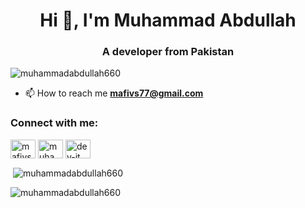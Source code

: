 <h1 align="center">Hi 👋, I'm Muhammad Abdullah</h1>
<h3 align="center">A developer from Pakistan</h3>

<p align="left"> <img src="https://komarev.com/ghpvc/?username=muhammadabdullah660&label=Profile%20views&color=0e75b6&style=flat" alt="muhammadabdullah660" /> </p>
<!-- 
<p align="left"> <a href="https://github.com/ryo-ma/github-profile-trophy"><img src="https://github-profile-trophy.vercel.app/?username=muhammadabdullah660" alt="muhammadabdullah660" /></a> </p> -->

- 📫 How to reach me **mafivs77@gmail.com**

<h3 align="left">Connect with me:</h3>
<p align="left">
<a href="https://twitter.com/mafivs51" target="blank"><img align="center" src="https://raw.githubusercontent.com/rahuldkjain/github-profile-readme-generator/master/src/images/icons/Social/twitter.svg" alt="mafivs51" height="30" width="40" /></a>
<a href="https://instagram.com/muhammadabdullah__18" target="blank"><img align="center" src="https://raw.githubusercontent.com/rahuldkjain/github-profile-readme-generator/master/src/images/icons/Social/instagram.svg" alt="muhammadabdullah__18" height="30" width="40" /></a>
<a href="https://www.youtube.com/channel/UCOJ6W9G7QW0JZq1vgIlDSKw" target="blank"><img align="center" src="https://raw.githubusercontent.com/rahuldkjain/github-profile-readme-generator/master/src/images/icons/Social/youtube.svg" alt="dev-it" height="30" width="40" /></a>
</p>




<span>&nbsp;<img align="center" src="https://github-readme-stats.vercel.app/api?username=muhammadabdullah660&show_icons=true&locale=en" alt="muhammadabdullah660" /></span>

<!-- <span><img align="left" src="https://github-readme-streak-stats.herokuapp.com/?user=muhammadabdullah660&" alt="muhammadabdullah660" /></span><br> -->
<span><img align="left" src="https://github-readme-stats.vercel.app/api/top-langs?username=muhammadabdullah660&show_icons=true&locale=en&layout=compact" alt="muhammadabdullah660" /></span>
